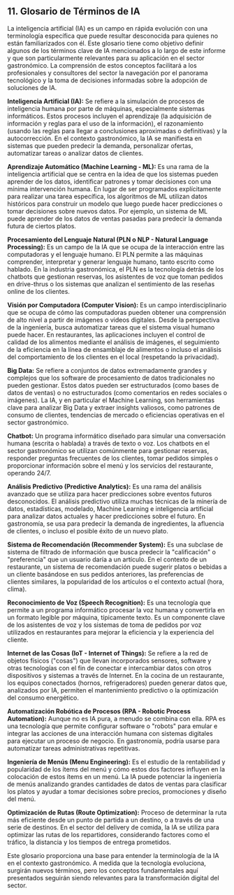 ## 11. Glosario de Términos de IA

La inteligencia artificial (IA) es un campo en rápida evolución con una terminología específica que puede resultar desconocida para quienes no están familiarizados con él. Este glosario tiene como objetivo definir algunos de los términos clave de IA mencionados a lo largo de este informe y que son particularmente relevantes para su aplicación en el sector gastronómico. La comprensión de estos conceptos facilitará a los profesionales y consultores del sector la navegación por el panorama tecnológico y la toma de decisiones informadas sobre la adopción de soluciones de IA.

**Inteligencia Artificial (IA):**
Se refiere a la simulación de procesos de inteligencia humana por parte de máquinas, especialmente sistemas informáticos. Estos procesos incluyen el aprendizaje (la adquisición de información y reglas para el uso de la información), el razonamiento (usando las reglas para llegar a conclusiones aproximadas o definitivas) y la autocorrección. En el contexto gastronómico, la IA se manifiesta en sistemas que pueden predecir la demanda, personalizar ofertas, automatizar tareas o analizar datos de clientes.

**Aprendizaje Automático (Machine Learning - ML):**
Es una rama de la inteligencia artificial que se centra en la idea de que los sistemas pueden aprender de los datos, identificar patrones y tomar decisiones con una mínima intervención humana. En lugar de ser programados explícitamente para realizar una tarea específica, los algoritmos de ML utilizan datos históricos para construir un modelo que luego puede hacer predicciones o tomar decisiones sobre nuevos datos. Por ejemplo, un sistema de ML puede aprender de los datos de ventas pasadas para predecir la demanda futura de ciertos platos.

**Procesamiento del Lenguaje Natural (PLN o NLP - Natural Language Processing):**
Es un campo de la IA que se ocupa de la interacción entre las computadoras y el lenguaje humano. El PLN permite a las máquinas comprender, interpretar y generar lenguaje humano, tanto escrito como hablado. En la industria gastronómica, el PLN es la tecnología detrás de los chatbots que gestionan reservas, los asistentes de voz que toman pedidos en drive-thrus o los sistemas que analizan el sentimiento de las reseñas online de los clientes.

**Visión por Computadora (Computer Vision):**
Es un campo interdisciplinario que se ocupa de cómo las computadoras pueden obtener una comprensión de alto nivel a partir de imágenes o videos digitales. Desde la perspectiva de la ingeniería, busca automatizar tareas que el sistema visual humano puede hacer. En restaurantes, las aplicaciones incluyen el control de calidad de los alimentos mediante el análisis de imágenes, el seguimiento de la eficiencia en la línea de ensamblaje de alimentos o incluso el análisis del comportamiento de los clientes en el local (respetando la privacidad).

**Big Data:**
Se refiere a conjuntos de datos extremadamente grandes y complejos que los software de procesamiento de datos tradicionales no pueden gestionar. Estos datos pueden ser estructurados (como bases de datos de ventas) o no estructurados (como comentarios en redes sociales o imágenes). La IA, y en particular el Machine Learning, son herramientas clave para analizar Big Data y extraer insights valiosos, como patrones de consumo de clientes, tendencias de mercado o eficiencias operativas en el sector gastronómico.

**Chatbot:**
Un programa informático diseñado para simular una conversación humana (escrita o hablada) a través de texto o voz. Los chatbots en el sector gastronómico se utilizan comúnmente para gestionar reservas, responder preguntas frecuentes de los clientes, tomar pedidos simples o proporcionar información sobre el menú y los servicios del restaurante, operando 24/7.

**Análisis Predictivo (Predictive Analytics):**
Es una rama del análisis avanzado que se utiliza para hacer predicciones sobre eventos futuros desconocidos. El análisis predictivo utiliza muchas técnicas de la minería de datos, estadísticas, modelado, Machine Learning e inteligencia artificial para analizar datos actuales y hacer predicciones sobre el futuro. En gastronomía, se usa para predecir la demanda de ingredientes, la afluencia de clientes, o incluso el posible éxito de un nuevo plato.

**Sistema de Recomendación (Recommender System):**
Es una subclase de sistema de filtrado de información que busca predecir la "calificación" o "preferencia" que un usuario daría a un artículo. En el contexto de un restaurante, un sistema de recomendación puede sugerir platos o bebidas a un cliente basándose en sus pedidos anteriores, las preferencias de clientes similares, la popularidad de los artículos o el contexto actual (hora, clima).

**Reconocimiento de Voz (Speech Recognition):**
Es una tecnología que permite a un programa informático procesar la voz humana y convertirla en un formato legible por máquina, típicamente texto. Es un componente clave de los asistentes de voz y los sistemas de toma de pedidos por voz utilizados en restaurantes para mejorar la eficiencia y la experiencia del cliente.

**Internet de las Cosas (IoT - Internet of Things):**
Se refiere a la red de objetos físicos ("cosas") que llevan incorporados sensores, software y otras tecnologías con el fin de conectar e intercambiar datos con otros dispositivos y sistemas a través de Internet. En la cocina de un restaurante, los equipos conectados (hornos, refrigeradores) pueden generar datos que, analizados por IA, permiten el mantenimiento predictivo o la optimización del consumo energético.

**Automatización Robótica de Procesos (RPA - Robotic Process Automation):**
Aunque no es IA pura, a menudo se combina con ella. RPA es una tecnología que permite configurar software o "robots" para emular e integrar las acciones de una interacción humana con sistemas digitales para ejecutar un proceso de negocio. En gastronomía, podría usarse para automatizar tareas administrativas repetitivas.

**Ingeniería de Menús (Menu Engineering):**
Es el estudio de la rentabilidad y popularidad de los ítems del menú y cómo estos dos factores influyen en la colocación de estos ítems en un menú. La IA puede potenciar la ingeniería de menús analizando grandes cantidades de datos de ventas para clasificar los platos y ayudar a tomar decisiones sobre precios, promociones y diseño del menú.

**Optimización de Rutas (Route Optimization):**
Proceso de determinar la ruta más eficiente desde un punto de partida a un destino, o a través de una serie de destinos. En el sector del delivery de comida, la IA se utiliza para optimizar las rutas de los repartidores, considerando factores como el tráfico, la distancia y los tiempos de entrega prometidos.

Este glosario proporciona una base para entender la terminología de la IA en el contexto gastronómico. A medida que la tecnología evoluciona, surgirán nuevos términos, pero los conceptos fundamentales aquí presentados seguirán siendo relevantes para la transformación digital del sector.
